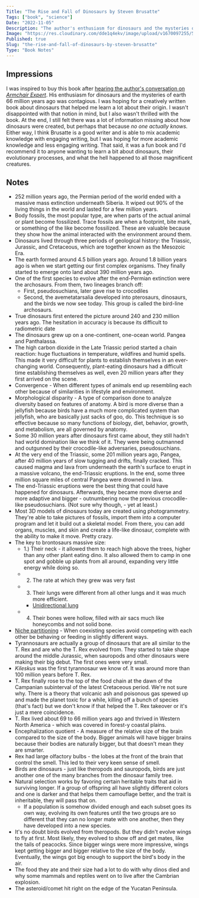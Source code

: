 ```yaml
---
Title: "The Rise and Fall of Dinosaurs by Steven Brusatte"
Tags: ["book", "science"]
Date: "2022-11-05"
Description: "The author's enthusiasm for dinosaurs and the mysteries of Earth 66 million years ago is contagious."
Image: "https://res.cloudinary.com/dde1q4ekv/image/upload/v1670097255/51cIOKrSi3L_emviy2.jpg"
Published: true
Slug: "the-rise-and-fall-of-dinosaurs-by-steven-brusatte"
Type: "Book Notes"
---
```

## Impressions
I was inspired to buy this book after [hearing the author's conversation on *Armchair Expert*](https://armchairexpertpod.com/pods/steve-brusatte). His enthusiasm for dinosaurs and the mysteries of earth 66 million years ago was contagious. I was hoping for a creatively written book about dinosaurs that helped me learn a lot about their origin. I wasn't disappointed with that notion in mind, but I also wasn't thrilled with the book. At the end, I still felt there was a lot of information missing about how dinosaurs were created, but perhaps that because *no one actually knows.* Either way, I think Brusatte is a good writer and is able to mix academic knowledge with engaging writing, but I was hoping for more academic knowledge and less engaging writing. That said, it was a fun book and I'd recommend it to anyone wanting to learn a bit about dinosaurs, their evolutionary processes, and what the hell happened to all those magnificent creatures.

## Notes
- 252 million years ago, the Permian period of the world ended with a massive mass extinction underneath Siberia. It wiped out 90% of the living things in the world and lasted for a few million years. 
- Body fossils, the most popular type, are when parts of the actual animal or plant become fossilized. Trace fossils are when a footprint, bite mark, or something of the like become fossilized. These are valuable because they show how the animal interacted with the environment around them.
- Dinosaurs lived through three periods of geological history: the Triassic, Jurassic, and Cretaceous, which are together known as the Mesozoic Era. 
- The earth formed around 4.5 billion years ago. Around 1.8 billion years ago is when we start getting our first complex organisms. They finally started to emerge onto land about 390 million years ago. 
- One of the first species to evolve after the end-Permian extinction were the archosaurs. From them, two lineages branch off:
	- First, pseudosuchians, later gave rise to crocodiles
	- Second, the avemetatarsalia developed into pterosaurs, dinosaurs, and the birds we now see today. This group is called the bird-line archosaurs. 
- True dinosaurs first entered the picture around 240 and 230 million years ago. The hesitation in accuracy is because its difficult to radiometric date
- The dinosaurs grew up on a one-continent, one-ocean world. Pangea and Panthalassa.
- The high carbon dioxide in the Late Triassic period started a chain reaction: huge fluctuations in temperature, wildfires and humid spells. This made it very difficult for plants to establish themselves in an ever-changing world. Consequently, plant-eating dinosaurs had a difficult time establishing themselves as well, even 20 million years after they first arrived on the scene. 
- Convergence - When different types of animals end up resembling each other because of similarities in lifestyle and environment.
- Morphological disparity - A type of comparison done to analyze diversity based on features of anatomy. A bird is more diverse than a jellyfish because birds have a much more complicated system than jellyfish, who are basically just sacks of goo, do. This technique is so effective because so many functions of biology, diet, behavior, growth, and metabolism, are all governed by anatomy. 
- Some 30 million years after dinosaurs first came about, they still hadn't had world domination like we think of it. They were being outmanned and outgunned by their crocodile-like adversaries, pseudosuchians.
- At the very end of the Triassic, some 201 million years ago, Pangea, after 40 million years of slow tugging and drifts, finally cracked. This caused magma and lava from underneath the earth's surface to erupt in a massive volcano, the end-Triassic eruptions. In the end, some three million square miles of central Pangea were drowned in lava.
- The end-Triassic eruptions were the best thing that could have happened for dinosaurs. Afterwards, they became more diverse and more adaptive and bigger - outnumbering now the previous crocodile-like pseudosuchians. (Not sure why though, - yet at least.)
- Most 3D models of dinosaurs today are created using photogrammetry. They're able to take pictures of fossils, import them into a computer program and let it build out a skeletal model. From there, you can add organs, muscles, and skin and create a life-like dinosaur, complete with the ability to make it move. Pretty crazy.
- The key to brontosaurs massive size:
	- 1.) Their neck - it allowed them to reach high above the trees, higher than any other plant eating dino. It also allowed them to camp in one spot and gobble up plants from all around, expanding very little energy while doing so.
	- 2. The rate at which they grew was very fast
	- 3. Their lungs were different from all other lungs and it was much more efficient.
		- [Unidirectional lung](http://www.fernbank.edu/birding/respiration.htm#:~:text=Unidirectional%20flow%20means%20that%20air,and%20out%20of%20the%20lungs.)
	- 4. Their bones were hollow, filled with air sacs much like honeycombs and not solid bone.
- [Niche partitioning](https://www.sciencedirect.com/topics/earth-and-planetary-sciences/niche-partitioning#:~:text=The%20term%20niche%20partitioning%20refers,Advances%20in%20Ecological%20Research%2C%202016) - When coexisting species avoid competing with each other be behaving or feeding in slightly different ways.
- Tyrannosaurs are actually a group of dinosaurs that are all similar to the T. Rex and are who the T. Rex evolved from. They started to take shape around the middle Jurassic, when sauropods and other dinosaurs were making their big debut. The first ones were very small.
- *Kileskus* was the first tyrannosaur we know of. It was around more than 100 million years before T. Rex. 
- T. Rex finally rose to the top of the food chain at the dawn of the Campanian subinterval of the latest Cretaceous period. We're not sure why. There is a theory that volcanic ash and poisonous gas spewed up and made the planet toxic for a while, killing off a bunch of species (that's fact) but we don't know if that helped the T. Rex takeover or it's just a mere coincidence. 
- T. Rex lived about 69 to 66 million years ago and thrived in Western North America - which was covered in forest-y coastal plains.
-  Encephalization quotient - A measure of the relative size of the brain compared to the size of the body. Bigger animals will have bigger brains because their bodies are naturally bigger, but that doesn't mean they are smarter.
- Rex had large olfactory bulbs - the lobes at the front of the brain that control the smell. This led to their very keen sense of smell.
- Birds are dinosaurs - just like theropods and sauropods, birds are just another one of the many branches from the dinosaur family tree.
- Natural selection works by favoring certain heritable traits that aid in surviving longer. If a group of offspring all have slightly different colors and one is darker and that helps them camouflage better, and the trait is inheritable, they will pass that on.
	- If a population is somehow divided enough and each subset goes its own way, evolving its own features until the two groups are so different that they can no longer mate with one another, then they have developed into a new species. 
- It's no doubt birds evolved from theropods. But they didn't evolve wings to fly at first. Most likely, they evolved to show off and get mates, like the tails of peacocks. Since bigger wings were more impressive, wings kept getting bigger and bigger relative to the size of the body. Eventually, the wings got big enough to support the bird's body in the air.
- The food they ate and their size had a lot to do with why dinos died and why some mammals and reptiles went on to live after the Cambrian explosion.
- The asteroid/comet hit right on the edge of the Yucatan Peninsula.
